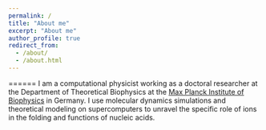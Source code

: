 ```yaml
---
permalink: /
title: "About me"
excerpt: "About me"
author_profile: true
redirect_from: 
  - /about/
  - /about.html
---
```



======
I am a computational physicist working as a doctoral researcher at the Department of Theoretical Biophysics at the [Max Planck Institute of Biophysics](https://www.biophys.mpg.de/de) in Germany. I use molecular dynamics simulations and theoretical modeling on supercomputers to unravel the specific role of ions in the folding and functions of nucleic acids.
